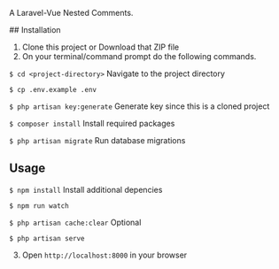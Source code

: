 <p>A Laravel-Vue Nested Comments.</p>
## Installation

1. Clone this project or Download that ZIP file
2. On your terminal/command prompt do the following commands.

`$ cd <project-directory>` Navigate to the project directory

`$ cp .env.example .env`

`$ php artisan key:generate`  Generate key since this is a cloned project

`$ composer install`  Install required packages

`$ php artisan migrate` Run database migrations


## Usage
`$ npm install` Install additional depencies

`$ npm run watch` 

`$ php artisan cache:clear` Optional

`$ php artisan serve`

3. Open `http://localhost:8000` in your browser
